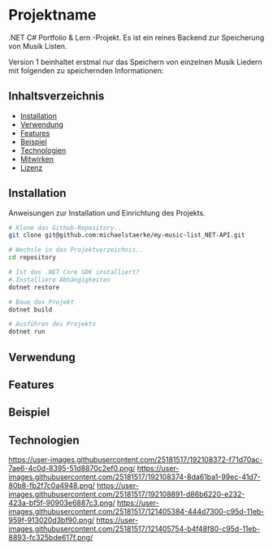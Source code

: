 # Projektname

.NET C# Portfolio & Lern -Projekt.
Es ist ein reines Backend zur Speicherung von Musik Listen.

Version 1 beinhaltet erstmal nur das Speichern von einzelnen Musik Liedern 
mit folgenden zu speichernden Informationen: 

## Inhaltsverzeichnis

- [Installation](#installation)
- [Verwendung](#verwendung)
- [Features](#features)
- [Beispiel](#beispiel)
- [Technologien](#technologien)
- [Mitwirken](#mitwirken)
- [Lizenz](#lizenz)

## Installation

Anweisungen zur Installation und Einrichtung des Projekts.

```bash
# Klone das Github-Repository..
git clone git@github.com:michaelstaerke/my-music-list_NET-API.git

# Wechsle in das Projektverzeichnis..
cd repository

# Ist das .NET Core SDK installiert?
# Installiere Abhängigkeiten
dotnet restore

# Baue das Projekt
dotnet build

# Ausführen des Projekts
dotnet run
```

## Verwendung

## Features

## Beispiel

## Technologien

<https://user-images.githubusercontent.com/25181517/192108372-f71d70ac-7ae6-4c0d-8395-51d8870c2ef0.png/>
<https://user-images.githubusercontent.com/25181517/192108374-8da61ba1-99ec-41d7-80b8-fb2f7c0a4948.png/>
<https://user-images.githubusercontent.com/25181517/192108891-d86b6220-e232-423a-bf5f-90903e6887c3.png/>
<https://user-images.githubusercontent.com/25181517/121405384-444d7300-c95d-11eb-959f-913020d3bf90.png/>
<https://user-images.githubusercontent.com/25181517/121405754-b4f48f80-c95d-11eb-8893-fc325bde617f.png/>

